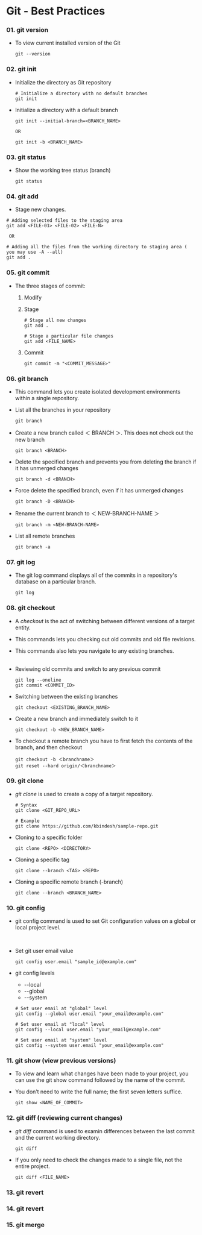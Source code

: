 # Git - Best Practices

### 01. git version

- To view current installed version of the Git

  ```
  git --version
  ```

### 02. git init

- Initialize the directory as Git repository

  ```
  # Initialize a directory with no default branches
  git init
  ```

- Initialize a directory with a default branch

  ```
  git init --initial-branch=<BRANCH_NAME>

  OR

  git init -b <BRANCH_NAME>

  ```

### 03. git status

- Show the working tree status (branch)

  ```
  git status
  ```

### 04. git add

- Stage new changes.

```
# Adding selected files to the staging area
git add <FILE-01> <FILE-02> <FILE-N>

 OR

# Adding all the files from the working directory to staging area ( you may use -A --all)
git add .
```

### 05. git commit

- The three stages of commit:

  1. Modify

  2. Stage

     ```
     # Stage all new changes
     git add .

     # Stage a particular file changes
     git add <FILE_NAME>
     ```

  3. Commit

     ```
     git commit -m "<COMMIT_MESSAGE>"
     ```

### 06. git branch

- This command lets you create isolated development environments within a single repository.

- List all the branches in your repository

  ```
  git branch
  ```

- Create a new branch called ＜ BRANCH ＞. This does not check out the new branch

  ```
  git branch <BRANCH>
  ```

- Delete the specified branch and prevents you from deleting the branch if it has unmerged changes

  ```
  git branch -d <BRANCH>
  ```

- Force delete the specified branch, even if it has unmerged changes

  ```
  git branch -D <BRANCH>
  ```

- Rename the current branch to ＜ NEW-BRANCH-NAME ＞

  ```
  git branch -m <NEW-BRANCH-NAME>
  ```

- List all remote branches

  ```
  git branch -a
  ```

### 07. git log

- The git log command displays all of the commits in a repository's database on a particular branch.

  ```
  git log
  ```

### 08. git checkout

- A _checkout_ is the act of switching between different versions of a target entity.
- This commands lets you checking out old commits and old file revisions.
- This commands also lets you navigate to any existing branches.
  <br/><br/>
- Reviewing old commits and switch to any previous commit

  ```
  git log --oneline
  git commit <COMMIT_ID>
  ```

- Switching between the existing branches

  ```
  git checkout <EXISTING_BRANCH_NAME>
  ```

- Create a new branch and immediately switch to it

  ```
  git checkout -b <NEW_BRANCH_NAME>
  ```

- To checkout a remote branch you have to first fetch the contents of the branch, and then checkout

  ```
  git checkout -b ＜branchname＞
  git reset --hard origin/＜branchname＞
  ```

### 09. git clone

- _git clone_ is used to create a copy of a target repository.

  ```
  # Syntax
  git clone <GIT_REPO_URL>

  # Example
  git clone https://github.com/kbindesh/sample-repo.git
  ```

- Cloning to a specific folder

  ```
  git clone <REPO> <DIRECTORY>
  ```

- Cloning a specific tag

  ```
  git clone --branch <TAG> <REPO>
  ```

- Cloning a specific remote branch (-branch)

  ```
  git clone --branch <BRANCH_NAME>
  ```

### 10. git config

- git config command is used to set Git configuration values on a global or local project level.

<br/>

- Set git user email value

  ```
  git config user.email "sample_id@example.com"
  ```

- git config levels

  - --local
  - --global
  - --system

  ```
  # Set user email at "global" level
  git config --global user.email "your_email@example.com"

  # Set user email at "local" level
  git config --local user.email "your_email@example.com"

  # Set user email at "system" level
  git config --system user.email "your_email@example.com"
  ```

### 11. git show (view previous versions)

- To view and learn what changes have been made to your project, you can use the git show command followed by the name of the commit.
- You don’t need to write the full name; the first seven letters suffice.

  ```
  git show <NAME_OF_COMMIT>
  ```

### 12. git diff (reviewing current changes)

- _git diff_ command is used to examin differences between the last commit and the current
  working directory.

  ```
  git diff
  ```

- If you only need to check the changes made to a single file, not the entire project.

  ```
  git diff <FILE_NAME>
  ```

### 13. git revert

### 14. git revert

### 15. git merge
